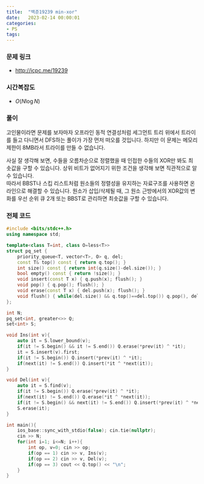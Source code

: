 ```yaml
---
title:  "백준19239 min-xor"
date:   2023-02-14 00:00:01
categories:
- PS
tags:
---
```


### 문제 링크
* http://icpc.me/19239

### 시간복잡도
* $O(N \log N)$

### 풀이
고인물이라면 문제를 보자마자 오프라인 동적 연결성처럼 세그먼트 트리 위에서 트라이를 들고 다니면서 DFS하는 풀이가 가장 먼저 떠오를 것입니다. 하지만 이 문제는 메모리 제한이 8MB라서 트라이를 만들 수 없습니다.

사실 잘 생각해 보면, 수들을 오름차순으로 정렬했을 때 인접한 수들의 XOR만 봐도 최솟값을 구할 수 있습니다. 상위 비트가 없어지기 위한 조건을 생각해 보면 직관적으로 알 수 있습니다.<br>
따라서 BBST나 스킵 리스트처럼 원소들의 정렬성을 유지하는 자료구조를 사용하면 온라인으로 해결할 수 있습니다. 원소가 삽입/삭제될 때, 그 원소 근방에서의 XOR값의 변화를 우선 순위 큐 2개 또는 BBST로 관리하면 최솟값을 구할 수 있습니다.

### 전체 코드
```cpp
#include <bits/stdc++.h>
using namespace std;

template<class T=int, class O=less<T>>
struct pq_set {
    priority_queue<T, vector<T>, O> q, del;
    const T& top() const { return q.top(); }
    int size() const { return int(q.size()-del.size()); }
    bool empty() const { return !size(); }
    void insert(const T x) { q.push(x); flush(); }
    void pop() { q.pop(); flush(); }
    void erase(const T x) { del.push(x); flush(); }
    void flush() { while(del.size() && q.top()==del.top()) q.pop(), del.pop(); }
};

int N;
pq_set<int, greater<>> Q;
set<int> S;

void Ins(int v){
    auto it = S.lower_bound(v);
    if(it != S.begin() && it != S.end()) Q.erase(*prev(it) ^ *it);
    it = S.insert(v).first;
    if(it != S.begin()) Q.insert(*prev(it) ^ *it);
    if(next(it) != S.end()) Q.insert(*it ^ *next(it));
}

void Del(int v){
    auto it = S.find(v);
    if(it != S.begin()) Q.erase(*prev(it) ^ *it);
    if(next(it) != S.end()) Q.erase(*it ^ *next(it));
    if(it != S.begin() && next(it) != S.end()) Q.insert(*prev(it) ^ *next(it));
    S.erase(it);
}

int main(){
    ios_base::sync_with_stdio(false); cin.tie(nullptr);
    cin >> N;
    for(int i=1; i<=N; i++){
        int op, v=0; cin >> op;
        if(op == 1) cin >> v, Ins(v);
        if(op == 2) cin >> v, Del(v);
        if(op == 3) cout << Q.top() << "\n";
    }
}
```
